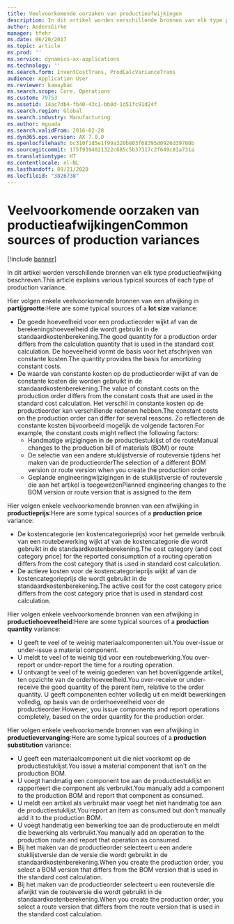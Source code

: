 ```yaml
---
title: Veelvoorkomende oorzaken van productieafwijkingen
description: In dit artikel worden verschillende bronnen van elk type productieafwijking beschreven.
author: AndersGirke
manager: tfehr
ms.date: 06/20/2017
ms.topic: article
ms.prod: ''
ms.service: dynamics-ax-applications
ms.technology: ''
ms.search.form: InventCostTrans, ProdCalcVarianceTrans
audience: Application User
ms.reviewer: kamaybac
ms.search.scope: Core, Operations
ms.custom: 79753
ms.assetid: 14ac7db4-fb40-43c1-bb0d-1d51fc91d24f
ms.search.region: Global
ms.search.industry: Manufacturing
ms.author: mguada
ms.search.validFrom: 2016-02-28
ms.dyn365.ops.version: AX 7.0.0
ms.openlocfilehash: bc310f1d5e1f99a320b803f68395d0926d39780b
ms.sourcegitcommit: 175f9394021322c685c5b37317c2f649c81a731a
ms.translationtype: HT
ms.contentlocale: nl-NL
ms.lasthandoff: 09/21/2020
ms.locfileid: "3826738"
---
```

# <a name="common-sources-of-production-variances"></a><span data-ttu-id="21fdb-103">Veelvoorkomende oorzaken van productieafwijkingen</span><span class="sxs-lookup"><span data-stu-id="21fdb-103">Common sources of production variances</span></span>

[!include [banner](../includes/banner.md)]

<span data-ttu-id="21fdb-104">In dit artikel worden verschillende bronnen van elk type productieafwijking beschreven.</span><span class="sxs-lookup"><span data-stu-id="21fdb-104">This article explains various typical sources of each type of production variance.</span></span> 

<span data-ttu-id="21fdb-105">Hier volgen enkele veelvoorkomende bronnen van een afwijking in **partijgrootte**:</span><span class="sxs-lookup"><span data-stu-id="21fdb-105">Here are some typical sources of a **lot size** variance:</span></span>

-   <span data-ttu-id="21fdb-106">De goede hoeveelheid voor een productieorder wijkt af van de berekeningshoeveelheid die wordt gebruikt in de standaardkostenberekening.</span><span class="sxs-lookup"><span data-stu-id="21fdb-106">The good quantity for a production order differs from the calculation quantity that is used in the standard cost calculation.</span></span> <span data-ttu-id="21fdb-107">De hoeveelheid vormt de basis voor het afschrijven van constante kosten.</span><span class="sxs-lookup"><span data-stu-id="21fdb-107">The quantity provides the basis for amortizing constant costs.</span></span>
-   <span data-ttu-id="21fdb-108">De waarde van constante kosten op de productieorder wijkt af van de constante kosten die worden gebruikt in de standaardkostenberekening.</span><span class="sxs-lookup"><span data-stu-id="21fdb-108">The value of constant costs on the production order differs from the constant costs that are used in the standard cost calculation.</span></span> <span data-ttu-id="21fdb-109">Het verschil in constante kosten op de productieorder kan verschillende redenen hebben.</span><span class="sxs-lookup"><span data-stu-id="21fdb-109">The constant costs on the production order can differ for several reasons.</span></span> <span data-ttu-id="21fdb-110">Zo reflecteren de constante kosten bijvoorbeeld mogelijk de volgende factoren:</span><span class="sxs-lookup"><span data-stu-id="21fdb-110">For example, the constant costs might reflect the following factors:</span></span>
    -   <span data-ttu-id="21fdb-111">Handmatige wijzigingen in de productiestuklijst of de route</span><span class="sxs-lookup"><span data-stu-id="21fdb-111">Manual changes to the production bill of materials (BOM) or route</span></span>
    -   <span data-ttu-id="21fdb-112">De selectie van een andere stuklijstversie of routeversie tijdens het maken van de productieorder</span><span class="sxs-lookup"><span data-stu-id="21fdb-112">The selection of a different BOM version or route version when you create the production order</span></span>
    -   <span data-ttu-id="21fdb-113">Geplande engineeringwijzigingen in de stuklijstversie of routeversie die aan het artikel is toegewezen</span><span class="sxs-lookup"><span data-stu-id="21fdb-113">Planned engineering changes to the BOM version or route version that is assigned to the item</span></span>

<span data-ttu-id="21fdb-114">Hier volgen enkele veelvoorkomende bronnen van een afwijking in **productieprijs**:</span><span class="sxs-lookup"><span data-stu-id="21fdb-114">Here are some typical sources of a **production price** variance:</span></span>

-   <span data-ttu-id="21fdb-115">De kostencategorie (en kostencategorieprijs) voor het gemelde verbruik van een routebewerking wijkt af van de kostencategorie die wordt gebruikt in de standaardkostenberekening.</span><span class="sxs-lookup"><span data-stu-id="21fdb-115">The cost category (and cost category price) for the reported consumption of a routing operation differs from the cost category that is used in standard cost calculation.</span></span>
-   <span data-ttu-id="21fdb-116">De actieve kosten voor de kostencategorieprijs wijkt af van de kostencategorieprijs die wordt gebruikt in de standaardkostenberekening.</span><span class="sxs-lookup"><span data-stu-id="21fdb-116">The active cost for the cost category price differs from the cost category price that is used in standard cost calculation.</span></span>

<span data-ttu-id="21fdb-117">Hier volgen enkele veelvoorkomende bronnen van een afwijking in **productiehoeveelheid**:</span><span class="sxs-lookup"><span data-stu-id="21fdb-117">Here are some typical sources of a **production quantity** variance:</span></span>

-   <span data-ttu-id="21fdb-118">U geeft te veel of te weinig materiaalcomponenten uit.</span><span class="sxs-lookup"><span data-stu-id="21fdb-118">You over-issue or under-issue a material component.</span></span>
-   <span data-ttu-id="21fdb-119">U meldt te veel of te weinig tijd voor een routebewerking.</span><span class="sxs-lookup"><span data-stu-id="21fdb-119">You over-report or under-report the time for a routing operation.</span></span>
-   <span data-ttu-id="21fdb-120">U ontvangt te veel of te weinig goederen van het bovenliggende artikel, ten opzichte van de orderhoeveelheid.</span><span class="sxs-lookup"><span data-stu-id="21fdb-120">You over-receive or under-receive the good quantity of the parent item, relative to the order quantity.</span></span> <span data-ttu-id="21fdb-121">U geeft componenten echter volledig uit en meldt bewerkingen volledig, op basis van de orderhoeveelheid voor de productieorder.</span><span class="sxs-lookup"><span data-stu-id="21fdb-121">However, you issue components and report operations completely, based on the order quantity for the production order.</span></span>

<span data-ttu-id="21fdb-122">Hier volgen enkele veelvoorkomende bronnen van een afwijking in **productievervanging**:</span><span class="sxs-lookup"><span data-stu-id="21fdb-122">Here are some typical sources of a **production substitution** variance:</span></span>

-   <span data-ttu-id="21fdb-123">U geeft een materiaalcomponent uit die niet voorkomt op de productiestuklijst.</span><span class="sxs-lookup"><span data-stu-id="21fdb-123">You issue a material component that isn't on the production BOM.</span></span>
-   <span data-ttu-id="21fdb-124">U voegt handmatig een component toe aan de productiestuklijst en rapporteert die component als verbruikt.</span><span class="sxs-lookup"><span data-stu-id="21fdb-124">You manually add a component to the production BOM and report that component as consumed.</span></span>
-   <span data-ttu-id="21fdb-125">U meldt een artikel als verbruikt maar voegt het niet handmatig toe aan de productiestuklijst.</span><span class="sxs-lookup"><span data-stu-id="21fdb-125">You report an item as consumed but don't manually add it to the production BOM.</span></span>
-   <span data-ttu-id="21fdb-126">U voegt handmatig een bewerking toe aan de productieroute en meldt die bewerking als verbruikt.</span><span class="sxs-lookup"><span data-stu-id="21fdb-126">You manually add an operation to the production route and report that operation as consumed.</span></span>
-   <span data-ttu-id="21fdb-127">Bij het maken van de productieorder selecteert u een andere stuklijstversie dan de versie die wordt gebruikt in de standaardkostenberekening.</span><span class="sxs-lookup"><span data-stu-id="21fdb-127">When you create the production order, you select a BOM version that differs from the BOM version that is used in the standard cost calculation.</span></span>
-   <span data-ttu-id="21fdb-128">Bij het maken van de productieorder selecteert u een routeversie die afwijkt van de routeversie die wordt gebruikt in de standaardkostenberekening.</span><span class="sxs-lookup"><span data-stu-id="21fdb-128">When you create the production order, you select a route version that differs from the route version that is used in the standard cost calculation.</span></span>




